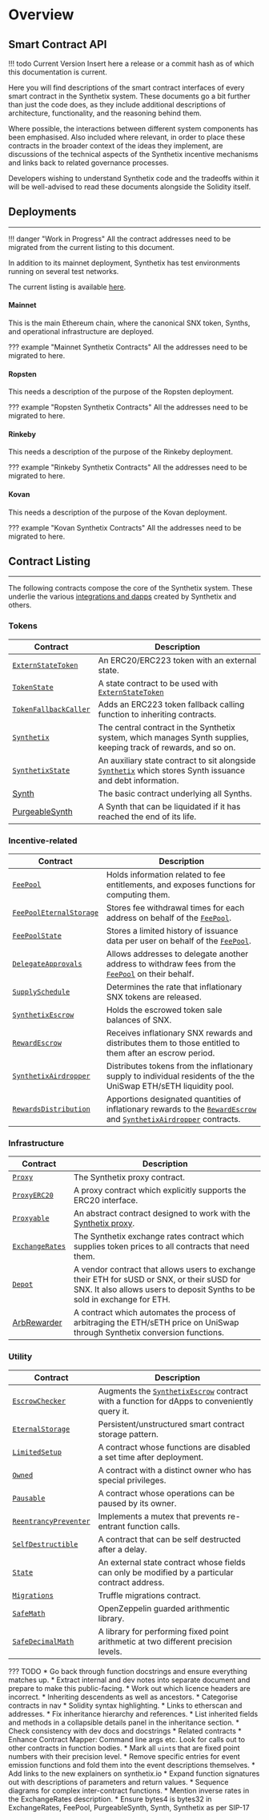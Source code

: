 # Overview

## Smart Contract API

!!! todo Current Version
    Insert here a release or a commit hash as of which this documentation is current.

Here you will find descriptions of the smart contract interfaces of every smart contract in the Synthetix system. These documents go a bit further than just the code does, as they include additional descriptions of architecture, functionality, and the reasoning behind them.

Where possible, the interactions between different system components has been emphasised. Also included where relevant, in order to place these contracts in the broader context of the ideas they implement, are discussions of the technical aspects of the Synthetix incentive mechanisms and links back to related governance processes.

Developers wishing to understand Synthetix code and the tradeoffs within it will be well-advised to read these documents alongside the Solidity itself.

<section-sep />

## Deployments

---

!!! danger "Work in Progress"
    All the contract addresses need to be migrated from the current listing to this document.

In addition to its mainnet deployment, Synthetix has test environments running on several test networks.

The current listing is available [here](https://developer.synthetix.io/api/docs/deployed-contracts.html).

#### Mainnet

This is the main Ethereum chain, where the canonical SNX token, Synths, and operational infrastructure are deployed.

??? example "Mainnet Synthetix Contracts"
    All the addresses need to be migrated to here.

#### Ropsten

This needs a description of the purpose of the Ropsten deployment.

??? example "Ropsten Synthetix Contracts"
    All the addresses need to be migrated to here.

#### Rinkeby

This needs a description of the purpose of the Rinkeby deployment.

??? example "Rinkeby Synthetix Contracts"
    All the addresses need to be migrated to here.

#### Kovan

This needs a description of the purpose of the Kovan deployment.

??? example "Kovan Synthetix Contracts"
    All the addresses need to be migrated to here.

<section-sep />

## Contract Listing

---

The following contracts compose the core of the Synthetix system. These underlie the various [integrations and dapps](../#integrations-and-dapps) created by Synthetix and others.

### Tokens

Contract | Description
---------|------------
[`ExternStateToken`](ExternStateToken.md) | An ERC20/ERC223 token with an external state.
[`TokenState`](TokenState.md) | A state contract to be used with [`ExternStateToken`](ExternStateToken.md)
[`TokenFallbackCaller`](TokenFallbackCaller.md) | Adds an ERC223 token fallback calling function to inheriting contracts.
[`Synthetix`](Synthetix.md) | The central contract in the Synthetix system, which manages Synth supplies, keeping track of rewards, and so on.
[`SynthetixState`](SynthetixState.md) | An auxiliary state contract to sit alongside [`Synthetix`](Synthetix.md) which stores Synth issuance and debt information.
[Synth](Synth.md) | The basic contract underlying all Synths.
[PurgeableSynth](PurgeableSynth.md) | A Synth that can be liquidated if it has reached the end of its life.

### Incentive-related

Contract | Description
---------|------------
[`FeePool`](FeePool.md) | Holds information related to fee entitlements, and exposes functions for computing them.
[`FeePoolEternalStorage`](FeePoolEternalStorage.md) | Stores fee withdrawal times for each address on behalf of the [`FeePool`](FeePool.md).
[`FeePoolState`](FeePoolState.md) | Stores a limited history of issuance data per user on behalf of the [`FeePool`](FeePool.md).
[`DelegateApprovals`](DelegateApprovals.md) | Allows addresses to delegate another address to withdraw fees from the [`FeePool`](FeePool.md) on their behalf.
[`SupplySchedule`](SupplySchedule.md) | Determines the rate that inflationary SNX tokens are released.
[`SynthetixEscrow`](SynthetixEscrow.md) | Holds the escrowed token sale balances of SNX.
[`RewardEscrow`](RewardEscrow.md) | Receives inflationary SNX rewards and distributes them to those entitled to them after an escrow period.
[`SynthetixAirdropper`](SynthetixAirdropper.md) | Distributes tokens from the inflationary supply to individual residents of the the UniSwap ETH/sETH liquidity pool.
[`RewardsDistribution`](RewardsDistribution.md) | Apportions designated quantities of inflationary rewards to the [`RewardEscrow`](RewardEscrow.md) and [`SynthetixAirdropper`](SynthetixAirdropper.md) contracts.

### Infrastructure

Contract | Description
---------|------------
[`Proxy`](Proxy.md) | The Synthetix proxy contract.
[`ProxyERC20`](ProxyERC20.md) | A proxy contract which explicitly supports the ERC20 interface.
[`Proxyable`](Proxyable.md) | An abstract contract designed to work with the [Synthetix proxy](Proxy.md).
[`ExchangeRates`](ExchangeRates.md) | The Synthetix exchange rates contract which supplies token prices to all contracts that need them.
[`Depot`](Depot.md) | A vendor contract that allows users to exchange their ETH for sUSD or SNX, or their sUSD for SNX. It also allows users to deposit Synths to be sold in exchange for ETH.
[ArbRewarder](ArbRewarder.md) | A contract which automates the process of arbitraging the ETH/sETH price on UniSwap through Synthetix conversion functions.

### Utility

Contract | Description
---------|------------
[`EscrowChecker`](EscrowChecker.md) | Augments the [`SynthetixEscrow`](SynthetixEscrow.md) contract with a function for dApps to conveniently query it.
[`EternalStorage`](EternalStorage.md) | Persistent/unstructured smart contract storage pattern.
[`LimitedSetup`](LimitedSetup.md) | A contract whose functions are disabled a set time after deployment.
[`Owned`](Owned.md) | A contract with a distinct owner who has special privileges.
[`Pausable`](Pausable.md) | A contract whose operations can be paused by its owner.
[`ReentrancyPreventer`](ReentrancyPreventer.md) | Implements a mutex that prevents re-entrant function calls.
[`SelfDestructible`](SelfDestructible.md) | A contract that can be self destructed after a delay.
[`State`](State.md) | An external state contract whose fields can only be modified by a particular contract address.
[`Migrations`](Migrations.md) | Truffle migrations contract.
[`SafeMath`](SafeMath.md) | OpenZeppelin guarded arithmentic library.
[`SafeDecimalMath`](SafeDecimalMath.md) | A library for performing fixed point arithmetic at two different precision levels.

<section-sep />

??? TODO
    * Go back through function docstrings and ensure everything matches up.
    * Extract internal and dev notes into separate document and prepare to make this public-facing.
    * Work out which licence headers are incorrect.
    * Inheriting descendents as well as ancestors.
    * Categorise contracts in nav
    * Solidity syntax highlighting.
    * Links to etherscan and addresses.
    * Fix inheritance hierarchy and references.
    * List inherited fields and methods in a collapsible details panel in the inheritance section.
    * Check consistency with dev docs and docstrings
    * Related contracts
    * Enhance Contract Mapper: Command line args etc. Look for calls out to other contracts in function bodies.
    * Mark all `uint`s that are fixed point numbers with their precision level.
    * Remove specific entries for event emission functions and fold them into the event descriptions themselves.
    * Add links to the new explainers on synthetix.io
    * Expand function signatures out with descriptions of parameters and return values.
    * Sequence diagrams for complex inter-contract functions.
    * Mention inverse rates in the ExchangeRates description.
    * Ensure bytes4 is bytes32 in ExchangeRates, FeePool, PurgeableSynth, Synth, Synthetix as per SIP-17
